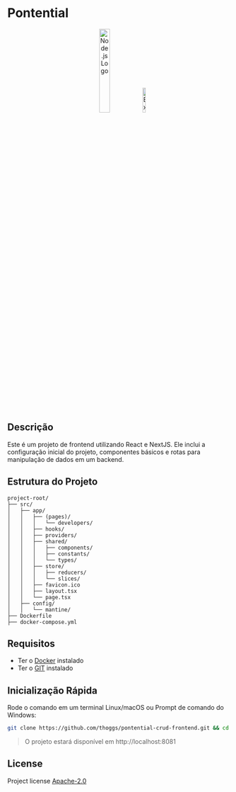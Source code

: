 # Pontential

<p align="center" width="100%">
    <img width="22%" src="https://www.vectorlogo.zone/logos/reactjs/reactjs-ar21.svg" alt="Node.js Logo">
    <img width="12%" src="https://www.svgrepo.com/show/354112/nextjs.svg" alt="Express.js Logo">
</p>

## Descrição

Este é um projeto de frontend utilizando React e NextJS. Ele inclui a configuração inicial do projeto, componentes
básicos e rotas para manipulação de dados em um backend.

## Estrutura do Projeto

```
project-root/
├── src/
│   ├── app/
│   │   ├── (pages)/
│   │   │   └── developers/
│   │   ├── hooks/
│   │   ├── providers/
│   │   ├── shared/
│   │   │   ├── components/
│   │   │   ├── constants/
│   │   │   └── types/
│   │   ├── store/
│   │   │   ├── reducers/
│   │   │   └── slices/
│   │   ├── favicon.ico
│   │   ├── layout.tsx
│   │   └── page.tsx
│   ├── config/
│   │   └── mantine/
├── Dockerfile
├── docker-compose.yml
```

## Requisitos

- Ter o [Docker](https://www.docker.com/) instalado
- Ter o [GIT](https://git-scm.com/downloads) instalado

## Inicialização Rápida

Rode o comando em um terminal Linux/macOS ou Prompt de comando do Windows:

```bash
git clone https://github.com/thoggs/pontential-crud-frontend.git && cd pontential-crud-frontend && docker-compose up -d 
```

> O projeto estará disponível em http://localhost:8081

## License

Project license [Apache-2.0](https://opensource.org/license/apache-2-0)
